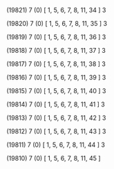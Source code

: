 (19821) 7 (0) [ 1, 5, 6, 7, 8, 11, 34 ] 3 


(19820) 7 (0) [ 1, 5, 6, 7, 8, 11, 35 ] 3 


(19819) 7 (0) [ 1, 5, 6, 7, 8, 11, 36 ] 3 


(19818) 7 (0) [ 1, 5, 6, 7, 8, 11, 37 ] 3 


(19817) 7 (0) [ 1, 5, 6, 7, 8, 11, 38 ] 3 


(19816) 7 (0) [ 1, 5, 6, 7, 8, 11, 39 ] 3 


(19815) 7 (0) [ 1, 5, 6, 7, 8, 11, 40 ] 3 


(19814) 7 (0) [ 1, 5, 6, 7, 8, 11, 41 ] 3 


(19813) 7 (0) [ 1, 5, 6, 7, 8, 11, 42 ] 3 


(19812) 7 (0) [ 1, 5, 6, 7, 8, 11, 43 ] 3 


(19811) 7 (0) [ 1, 5, 6, 7, 8, 11, 44 ] 3 


(19810) 7 (0) [ 1, 5, 6, 7, 8, 11, 45 ]  


